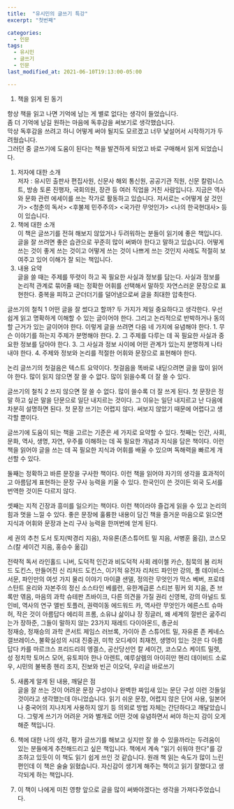 ```yaml
---
title:  "유시민의 글쓰기 특강"
excerpt: "첫번째"

categories:
  - 인문
tags:
  - 유시민
  - 글쓰기
  - 인문
last_modified_at: 2021-06-10T19:13:00-05:00

---
```


1. 책을 읽게 된 동기   

항상 책을 읽고 나면 기억에 남는 게 별로 없다는 생각이 들었습니다.  
좀 더 기억에 남길 원하는 마음에 독후감을 써보기로 생각했습니다.  
막상 독후감을 쓰려고 하니 어떻게 써야 될지도 모르겠고 너무 낯설어서 시작하기가 두려웠습니다.  
그러던 중 글쓰기에 도움이 된다는 책을 발견하게 되었고 바로 구매해서 읽게 되었습니다.  

1. 저자에 대한 소개   
   저자 : 유시민
   출판사 편집사원, 신문사 해외 통신원, 공공기관 직원, 신문 칼럼니스트, 방송 토론 진행자, 국회의원, 장관 등 여러 직업을 거친 사람입니다.
   지금은 역사와 문화 관련 에세이를 쓰는 작가로 활동하고 있습니다.
   저서로는 <어떻게 살 것인가> <청춘의 독서> <후불제 민주주의> <국가란 무엇인가> <나의 한국현대사> 등이 있습니다.
2. 책에 대한 소개   
   이 책은 글쓰기를 전혀 해보지 않았거나 두려워하는 분들이 읽기에 좋은 책입니다.
   글을 잘 쓰려면 좋은 습관으로 꾸준히 많이 써봐야 한다고 말하고 있습니다.
   어떻게 쓰는 것이 좋게 쓰는 것이고 어떻게 쓰는 것이 나쁘게 쓰는 것인지 사례도 적절히 보여주고 있어 이해가 잘 되는 책입니다.
3. 내용 요약   
   글을 쓸 때는 주제를 뚜렷이 하고 꼭 필요한 사실과 정보를 담는다. 사실과 정보를 논리적 관계로 묶어줄 때는 정확한 어휘를 선택해서 말하듯 자연스러운 문장으로 표현한다. 중복을 피하고 군더더기를 덜어냄으로써 글을 최대한 압축한다.

글쓰기의 철칙 1
  어떤 글을 잘 썼다고 할까? 두 가지가 제일 중요하다고 생각한다. 우선 쉽게 읽고 명확하게 이해할 수 있는 글이어야 한다. 그리고 논리적으로 반박하거나 동의할 근거가 있는 글이어야 한다. 이렇게 글을 쓰려면 다음 네 가지에 유념해야 한다.
    1. 무슨 이야기를 하는지 주제가 분명해야 한다.
    2. 그 주제를 다루는 데 꼭 필요한 사실과 중요한 정보를 담아야 한다.
    3. 그 사실과 정보 사이에 어떤 관계가 있는지 분명하게 나타내야 한다.
    4. 주제와 정보와 논리를 적절한 어휘와 문장으로 표현해야 한다.
    
  논리 글쓰기의 첫걸음은 텍스트 요약이다. 첫걸음을 똑바로 내딛으려면 글을 많이 읽어야 한다. 많이 읽지 않으면 잘 쓸 수 없다. 많이 읽을수록 더 잘 쓸 수 있다.

글쓰기의 철칙 2
  쓰지 않으면 잘 쓸 수 없다. 많이 쓸수록 더 잘 쓰게 된다.
  첫 문장은 정말 하고 싶은 말을 단문으로 일단 내지르는 것이다. 그 이유는 일단 내지르고 난 다음에 차분히 설명하면 된다. 첫 문장 쓰기는 어렵지 않다. 써보지 않았기 때문에 어렵다고 생각할 뿐이다.

글쓰기에 도움이 되는 책을 고르는 기준은 세 가지로 요약할 수 있다.
  첫째는 인간, 사회, 문화, 역사, 생명, 자연, 우주를 이해하는 데 꼭 필요한 개념과 지식을 담은 책이다. 이런 책을 읽어야 글을 쓰는 데 꼭 필요한 지식과 어휘를 배울 수 있으며 독해력을 빠르게 개선할 수 있다.

  둘째는 정확하고 바른 문장을 구사한 책이다. 이런 책을 읽어야 자기의 생각을 효과적이고 아름답게 표현하는 문장 구사 능력을 키울 수 있다. 한국인이 쓴 것이든 외국 도서를 번역한 것이든 다르지 않다.

  셋째는 지적 긴장과 흥미를 일으키는 책이다. 이런 책이라야 즐겁게 읽을 수 있고 논리의 힘과 멋을 느낄 수 있다. 좋은 문장에 훌륭한 내용이 담긴 책을 즐거운 마음으로 읽으면 지식과 어휘와 문장과 논리 구사 능력을 한꺼번에 얻게 된다.

세 권의 추천 도서
  토지(박경리 지음), 자유론(존스튜어트 밀 지음, 서병훈 옮김), 코스모스(칼 세이건 지음, 홍승수 옮김)

전략적 독서
		라인홀드 니버, 도덕적 인간과 비도덕적 사회
		레이첼 카슨, 침묵의 봄
		리처드 도킨스, 만들어진 신
		리처드 도킨스, 이기적 유전자
		리처드 파인만 강의, 폴 데이비스 서문, 파인만의 여섯 가지 물리 이야기
		마이클 샌델, 정의란 무엇인가
		막스 베버, 프로테스탄트 윤리와 자본주의 정신
		소스타인 베를런, 유한계급론
		스티븐 핑커 외 지음, 존 브록만 엮음, 마음의 과학
		슈테판 츠바이크, 다른 의견을 가질 권리
		신영복, 강의
		아널드 토인비, 역사의 연구
		앨빈 토플러, 권력이동
		에드워드 카, 역사란 무엇인가
		에른스트 슈마허, 작은 것이 아름답다
		에리히 프롬, 소유냐 삶이냐
		장 징글러, 왜 세계의 절반은 굶주리는가
		장하준, 그들이 말하지 않는 23가지
		재레드 다이아몬드, 총균쇠		
		정재승, 정재승의 과학 콘서트
		제임스 러브록, 가이아
		존 스튜어트 밀, 자유론
		존 케네스 갤브레이스, 불확실성의 시대
		진중권, 미학 오디세이
		최재천, 생명이 있는 것은 다 아름답다
		카를 마르크스 프리드리히 엥겔스, 공산당선언
		칼 세이건, 코스모스
		케이트 밀렛, 성 정치학
		토머스 모어, 유토피아
		한나 아렌트, 예루살렘의 아이히만
		헨리 데이비드 소로우, 시민의 불복종
		헨리 조지, 진보와 빈곤
		이오덕, 우리글 바로쓰기


5. 새롭게 알게 된 내용, 깨달은 점   
   글을 잘 쓰는 것이 어려운 문장 구성이나 완벽한 짜임새 있는 문단 구성 이런 것들일 것이라고 생각했는데 아니었습니다. 읽기 쉬운 문장, 어렵지 않은 단어 사용, 일본어나 중국어의 지나치게 사용하지 않기 등 의외로 방법 자체는 간단하다고 깨달았습니다. 그렇게 쓰기가 어려운 거와 별개로 어떤 것에 유념하면서 써야 하는지 감이 오게 해준 책입니다.

6. 책에 대한 나의 생각, 평가
   글쓰기를 해보고 싶지만 잘 쓸 수 있을까라는 두려움이 있는 분들에게 추천해드리고 싶은 책입니다. 책에서 계속 "읽기 쉬워야 한다"를 강조하고 있듯이 이 책도 읽기 쉽게 쓰인 것 같습니다. 원래 책 읽는 속도가 많이 느린 편인데 이 책은 술술 읽혔습니다. 자신감이 생기게 해주는 책이고 읽기 잘했다고 생각되게 하는 책입니다.

7. 이 책이 나에게 미친 영향
   앞으로 글을 많이 써봐야겠다는 생각을 가져다주었습니다.
